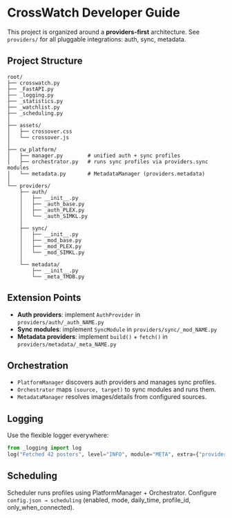 # CrossWatch Developer Guide

This project is organized around a **providers-first** architecture.
See `providers/` for all pluggable integrations: auth, sync, metadata.

## Project Structure
```
root/
├── crosswatch.py
├── _FastAPI.py
├── _logging.py
├── _statistics.py
├── _watchlist.py
├── _scheduling.py
│
├── assets/
│   ├── crossover.css
│   └── crossover.js
│
├── cw_platform/
│   ├── manager.py        # unified auth + sync profiles
│   ├── orchestrator.py   # runs sync profiles via providers.sync modules
│   └── metadata.py       # MetadataManager (providers.metadata)
│
└── providers/
    ├── auth/
    │   ├── __init__.py
    │   ├── _auth_base.py
    │   ├── _auth_PLEX.py
    │   └── _auth_SIMKL.py
    │
    ├── sync/
    │   ├── __init__.py
    │   ├── _mod_base.py
    │   ├── _mod_PLEX.py
    │   └── _mod_SIMKL.py
    │
    └── metadata/
        ├── __init__.py
        └── _meta_TMDB.py
```

## Extension Points
- **Auth providers**: implement `AuthProvider` in `providers/auth/_auth_NAME.py`
- **Sync modules**: implement `SyncModule` in `providers/sync/_mod_NAME.py`
- **Metadata providers**: implement `build()` + `fetch()` in `providers/metadata/_meta_NAME.py`

## Orchestration
- `PlatformManager` discovers auth providers and manages sync profiles.
- `Orchestrator` maps `(source, target)` to sync modules and runs them.
- `MetadataManager` resolves images/details from configured sources.

## Logging
Use the flexible logger everywhere:
```python
from _logging import log
log("Fetched 42 posters", level="INFO", module="META", extra={"provider":"TMDB"})
```

## Scheduling
Scheduler runs profiles using PlatformManager + Orchestrator.
Configure `config.json → scheduling` (enabled, mode, daily_time, profile_id, only_when_connected).

